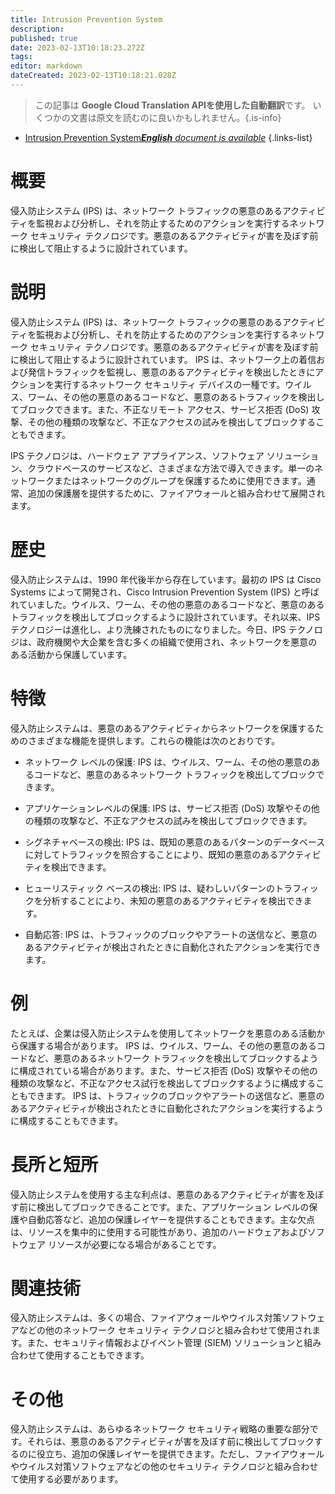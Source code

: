 ```yaml
---
title: Intrusion Prevention System
description: 
published: true
date: 2023-02-13T10:18:23.272Z
tags: 
editor: markdown
dateCreated: 2023-02-13T10:18:21.028Z
---
```


> この記事は **Google Cloud Translation APIを使用した自動翻訳**です。
いくつかの文書は原文を読むのに良いかもしれません。{.is-info}



- [Intrusion Prevention System***English** document is available*](/en/Knowledge-base/Dictionary/intrusion-prevention-system)
{.links-list}


# 概要
侵入防止システム (IPS) は、ネットワーク トラフィックの悪意のあるアクティビティを監視および分析し、それを防止するためのアクションを実行するネットワーク セキュリティ テクノロジです。悪意のあるアクティビティが害を及ぼす前に検出して阻止するように設計されています。

# 説明
侵入防止システム (IPS) は、ネットワーク トラフィックの悪意のあるアクティビティを監視および分析し、それを防止するためのアクションを実行するネットワーク セキュリティ テクノロジです。悪意のあるアクティビティが害を及ぼす前に検出して阻止するように設計されています。 IPS は、ネットワーク上の着信および発信トラフィックを監視し、悪意のあるアクティビティを検出したときにアクションを実行するネットワーク セキュリティ デバイスの一種です。ウイルス、ワーム、その他の悪意のあるコードなど、悪意のあるトラフィックを検出してブロックできます。また、不正なリモート アクセス、サービス拒否 (DoS) 攻撃、その他の種類の攻撃など、不正なアクセスの試みを検出してブロックすることもできます。

IPS テクノロジは、ハードウェア アプライアンス、ソフトウェア ソリューション、クラウドベースのサービスなど、さまざまな方法で導入できます。単一のネットワークまたはネットワークのグループを保護するために使用できます。通常、追加の保護層を提供するために、ファイアウォールと組み合わせて展開されます。

# 歴史
侵入防止システムは、1990 年代後半から存在しています。最初の IPS は Cisco Systems によって開発され、Cisco Intrusion Prevention System (IPS) と呼ばれていました。ウイルス、ワーム、その他の悪意のあるコードなど、悪意のあるトラフィックを検出してブロックするように設計されています。それ以来、IPS テクノロジーは進化し、より洗練されたものになりました。今日、IPS テクノロジは、政府機関や大企業を含む多くの組織で使用され、ネットワークを悪意のある活動から保護しています。

# 特徴
侵入防止システムは、悪意のあるアクティビティからネットワークを保護するためのさまざまな機能を提供します。これらの機能は次のとおりです。

* ネットワーク レベルの保護: IPS は、ウイルス、ワーム、その他の悪意のあるコードなど、悪意のあるネットワーク トラフィックを検出してブロックできます。

* アプリケーションレベルの保護: IPS は、サービス拒否 (DoS) 攻撃やその他の種類の攻撃など、不正なアクセスの試みを検出してブロックできます。

* シグネチャベースの検出: IPS は、既知の悪意のあるパターンのデータベースに対してトラフィックを照合することにより、既知の悪意のあるアクティビティを検出できます。

* ヒューリスティック ベースの検出: IPS は、疑わしいパターンのトラフィックを分析することにより、未知の悪意のあるアクティビティを検出できます。

* 自動応答: IPS は、トラフィックのブロックやアラートの送信など、悪意のあるアクティビティが検出されたときに自動化されたアクションを実行できます。

# 例
たとえば、企業は侵入防止システムを使用してネットワークを悪意のある活動から保護する場合があります。 IPS は、ウイルス、ワーム、その他の悪意のあるコードなど、悪意のあるネットワーク トラフィックを検出してブロックするように構成されている場合があります。また、サービス拒否 (DoS) 攻撃やその他の種類の攻撃など、不正なアクセス試行を検出してブロックするように構成することもできます。 IPS は、トラフィックのブロックやアラートの送信など、悪意のあるアクティビティが検出されたときに自動化されたアクションを実行するように構成することもできます。

# 長所と短所
侵入防止システムを使用する主な利点は、悪意のあるアクティビティが害を及ぼす前に検出してブロックできることです。また、アプリケーション レベルの保護や自動応答など、追加の保護レイヤーを提供することもできます。主な欠点は、リソースを集中的に使用する可能性があり、追加のハードウェアおよびソフトウェア リソースが必要になる場合があることです。

# 関連技術
侵入防止システムは、多くの場合、ファイアウォールやウイルス対策ソフトウェアなどの他のネットワーク セキュリティ テクノロジと組み合わせて使用されます。また、セキュリティ情報およびイベント管理 (SIEM) ソリューションと組み合わせて使用することもできます。

# その他
侵入防止システムは、あらゆるネットワーク セキュリティ戦略の重要な部分です。それらは、悪意のあるアクティビティが害を及ぼす前に検出してブロックするのに役立ち、追加の保護レイヤーを提供できます。ただし、ファイアウォールやウイルス対策ソフトウェアなどの他のセキュリティ テクノロジと組み合わせて使用する必要があります。